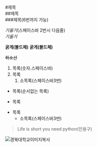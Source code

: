 #제목  
##제목  
###제목(6번까지 가능)  

_기울기_(스페이스바 2번시 다음줄)  
*기울기*

__굵게(볼드체)__
**굵게(볼드체)**

~~취소선~~

1. 목록(숫자.스페이스바)
1. 목록
   1. 소목록(스페이스바3번)
    
+ 목록(순서없는 목록)
- 목록
* 목록
   * 소목록(스페이스바3번)
    
>Life is short you need python(인용구)

![경북대학교이미지복사](https://upload.wikimedia.org/wikipedia/commons/6/6b/Knuemblem00.jpg)


